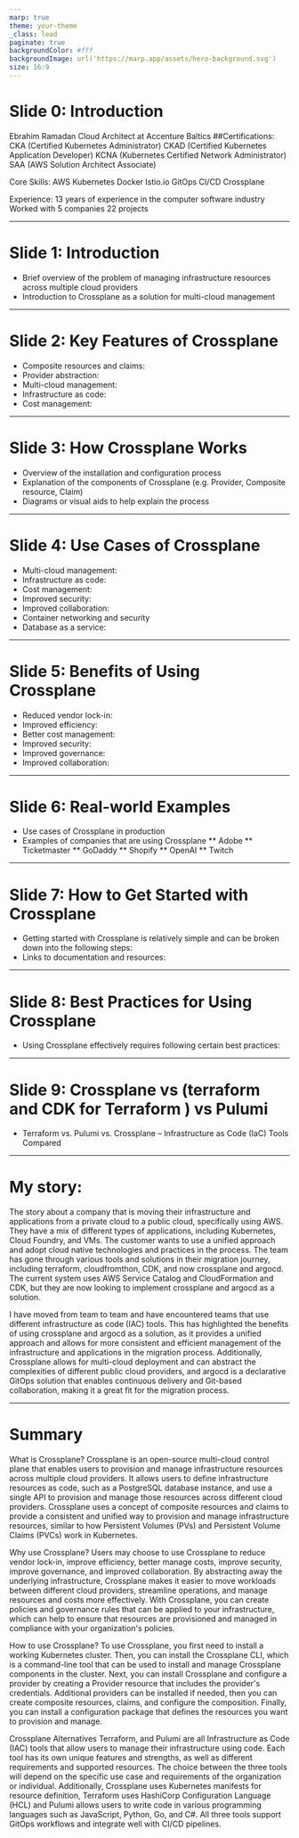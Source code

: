 ```yaml
---
marp: true
theme: your-theme
_class: lead
paginate: true    
backgroundColor: #fff
backgroundImage: url('https://marp.app/assets/hero-background.svg')
size: 16:9
---
```

# Slide 0: Introduction
Ebrahim Ramadan
Cloud Architect at Accenture Baltics
##Certifications:
CKA (Certified Kubernetes Administrator)
CKAD (Certified Kubernetes Application Developer)
KCNA (Kubernetes Certified Network Administrator)
SAA (AWS Solution Architect Associate)

Core Skills:
 AWS
 Kubernetes
 Docker
 Istio.io
 GitOps
 CI/CD
 Crossplane

Experience:
 13 years of experience in the computer software industry
 Worked with 5 companies
 22 projects
 
---
# Slide 1: Introduction
- Brief overview of the problem of managing infrastructure resources across multiple cloud providers
- Introduction to Crossplane as a solution for multi-cloud management

---
# Slide 2: Key Features of Crossplane
-	Composite resources and claims:
-	Provider abstraction:
-	Multi-cloud management:
-	Infrastructure as code:
-	Cost management:

---
# Slide 3: How Crossplane Works
-	Overview of the installation and configuration process
-	Explanation of the components of Crossplane (e.g. Provider, Composite resource, Claim)
-	Diagrams or visual aids to help explain the process

---
# Slide 4: Use Cases of Crossplane
-	Multi-cloud management:
-	Infrastructure as code:
-	Cost management:
-	Improved security:
-	Improved collaboration:
-	Container networking and security
-	Database as a service:
---
# Slide 5: Benefits of Using Crossplane
-	Reduced vendor lock-in:
-	Improved efficiency:
-	Better cost management:
-	Improved security:
-	Improved governance: 
-	Improved collaboration:

---
# Slide 6: Real-world Examples
-	Use cases of Crossplane in production
-	Examples of companies that are using Crossplane
** Adobe
** Ticketmaster
**	GoDaddy
**	Shopify
**	OpenAI
**	Twitch

---
# Slide 7: How to Get Started with Crossplane
- Getting started with Crossplane is relatively simple and can be broken down into the following steps:
- Links to documentation and resources:

---
# Slide 8: Best Practices for Using Crossplane
- Using Crossplane effectively requires following certain best practices:

---
# Slide 9: Crossplane vs (terraform and CDK for Terraform ) vs Pulumi

- Terraform vs. Pulumi vs. Crossplane – Infrastructure as Code (IaC) Tools Compared

---
# My story:

The story about a company that is moving their infrastructure and applications from a private cloud to a public cloud, specifically using AWS. They have a mix of different types of applications, including Kubernetes, Cloud Foundry, and VMs. The customer wants to use a unified approach and adopt cloud native technologies and practices in the process. The team has gone through various tools and solutions in their migration journey, including terraform, cloudfromthon, CDK, and now crossplane and argocd. The current system uses AWS Service Catalog and CloudFormation and CDK, but they are now looking to implement crossplane and argocd as a solution.

I have moved from team to team and have encountered teams that use different infrastructure as code (IAC) tools. This has highlighted the benefits of using crossplane and argocd as a solution, as it provides a unified approach and allows for more consistent and efficient management of the infrastructure and applications in the migration process. Additionally, Crossplane allows for multi-cloud deployment and can abstract the complexities of different public cloud providers, and argocd is a declarative GitOps solution that enables continuous delivery and Git-based collaboration, making it a great fit for the migration process.

---
# Summary
What is Crossplane?
Crossplane is an open-source multi-cloud control plane that enables users to provision and manage infrastructure resources across multiple cloud providers. It allows users to define infrastructure resources as code, such as a PostgreSQL database instance, and use a single API to provision and manage those resources across different cloud providers. Crossplane uses a concept of composite resources and claims to provide a consistent and unified way to provision and manage infrastructure resources, similar to how Persistent Volumes (PVs) and Persistent Volume Claims (PVCs) work in Kubernetes.

Why use Crossplane?
Users may choose to use Crossplane to reduce vendor lock-in, improve efficiency, better manage costs, improve security, improve governance, and improved collaboration. By abstracting away the underlying infrastructure, Crossplane makes it easier to move workloads between different cloud providers, streamline operations, and manage resources and costs more effectively. With Crossplane, you can create policies and governance rules that can be applied to your infrastructure, which can help to ensure that resources are provisioned and managed in compliance with your organization's policies.

How to use Crossplane?
To use Crossplane, you first need to install a working Kubernetes cluster. Then, you can install the Crossplane CLI, which is a command-line tool that can be used to install and manage Crossplane components in the cluster. Next, you can install Crossplane and configure a provider by creating a Provider resource that includes the provider's credentials. Additional providers can be installed if needed, then you can create composite resources, claims, and configure the composition. Finally, you can install a configuration package that defines the resources you want to provision and manage.

Crossplane Alternatives 
Terraform, and Pulumi are all Infrastructure as Code (IAC) tools that allow users to manage their infrastructure using code. Each tool has its own unique features and strengths, as well as different requirements and supported resources. The choice between the three tools will depend on the specific use case and requirements of the organization or individual. Additionally, Crossplane uses Kubernetes manifests for resource definition, Terraform uses HashiCorp Configuration Language (HCL) and Pulumi allows users to write code in various programming languages such as JavaScript, Python, Go, and C#. All three tools support GitOps workflows and integrate well with CI/CD pipelines.
